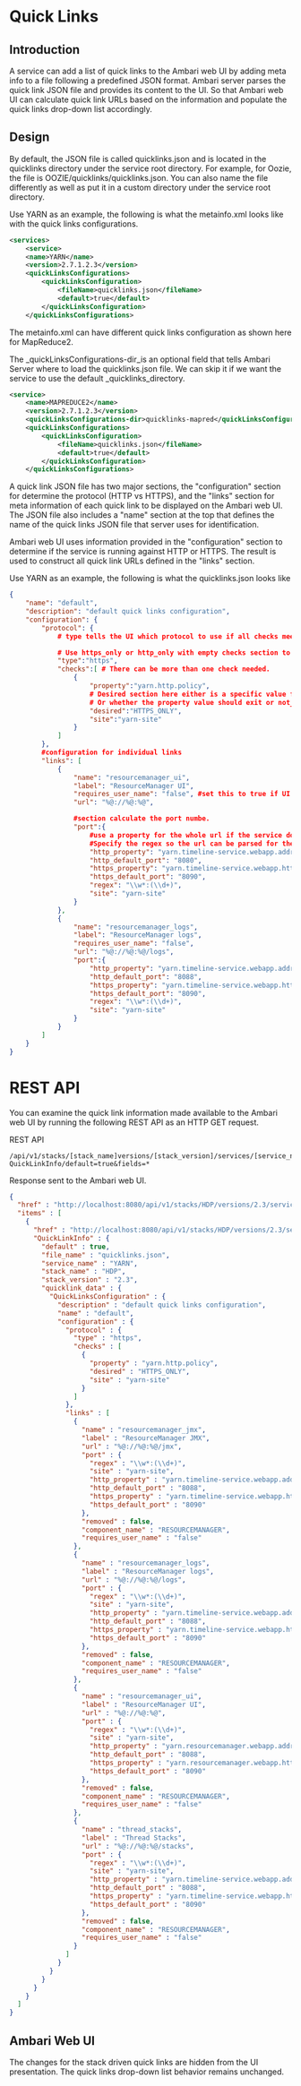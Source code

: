 # Quick Links

## Introduction

A service can add a list of quick links to the Ambari web UI by adding meta info to a file following a predefined JSON format. Ambari server parses the quick link JSON file and provides its content to the UI. So that Ambari web UI can calculate quick link URLs based on the information and populate the quick links drop-down list accordingly.

## Design

By default, the JSON file is called quicklinks.json and is located in the quicklinks directory under the service root directory. For example, for Oozie, the file is OOZIE/quicklinks/quicklinks.json. You can also name the file differently as well as put it in a custom directory under the service root directory.


Use YARN as an example, the following is what the metainfo.xml looks like with the quick links configurations.

```xml
<services>
    <service>
    <name>YARN</name>
    <version>2.7.1.2.3</version>
    <quickLinksConfigurations>
        <quickLinksConfiguration>
            <fileName>quicklinks.json</fileName>
            <default>true</default>
        </quickLinksConfiguration>
    </quickLinksConfigurations>
```

The metainfo.xml can have different quick links configuration as shown here for MapReduce2.

The _quickLinksConfigurations-dir_is an optional field that tells Ambari Server where to load the quicklinks.json file. We can skip it if we want the service to use the default _quicklinks_directory.

```xml
<service>
    <name>MAPREDUCE2</name>
    <version>2.7.1.2.3</version>
    <quickLinksConfigurations-dir>quicklinks-mapred</quickLinksConfigurations-dir>
    <quickLinksConfigurations>
        <quickLinksConfiguration>
            <fileName>quicklinks.json</fileName>
            <default>true</default>
        </quickLinksConfiguration>
    </quickLinksConfigurations>
```

A quick link JSON file has two major sections, the "configuration" section for determine the protocol (HTTP vs HTTPS), and the "links" section for meta information of each quick link to be displayed on the Ambari web UI. The JSON file also includes a "name" section at the top that defines the name of the quick links JSON file that server uses for identification.

Ambari web UI uses information provided in the "configuration" section to determine if the service is running against HTTP or HTTPS. The result is used to construct all quick link URLs defined in the "links" section.

Use YARN as an example, the following is what the quicklinks.json looks like

```json
{
	"name": "default",
	"description": "default quick links configuration",
	"configuration": {
		"protocol": {
			# type tells the UI which protocol to use if all checks meet.

            # Use https_only or http_only with empty checks section to explicitly specify the type
			"type":"https",
			"checks":[ # There can be more than one check needed.
				{
					"property":"yarn.http.policy",
					# Desired section here either is a specific value for the property specified
                    # Or whether the property value should exit or not_exist, blank or not_blank
					"desired":"HTTPS_ONLY",
					"site":"yarn-site"
				}
			]
		},
		#configuration for individual links
		"links": [
			{
				"name": "resourcemanager_ui",
				"label": "ResourceManager UI",
				"requires_user_name": "false", #set this to true if UI should attach log in user name to the end of the quick link url
				"url": "%@://%@:%@",

				#section calculate the port numbe.
				"port":{
					#use a property for the whole url if the service does not have a property for the port.
					#Specify the regex so the url can be parsed for the port value.
					"http_property": "yarn.timeline-service.webapp.address",
                    "http_default_port": "8080",
					"https_property": "yarn.timeline-service.webapp.https.address",
					"https_default_port": "8090",
					"regex": "\\w*:(\\d+)",
					"site": "yarn-site"
				}
			},
			{
				"name": "resourcemanager_logs",
				"label": "ResourceManager logs",
				"requires_user_name": "false",
				"url": "%@://%@:%@/logs",
				"port":{
					"http_property": "yarn.timeline-service.webapp.address",
					"http_default_port": "8088",
					"https_property": "yarn.timeline-service.webapp.https.address",
					"https_default_port": "8090",
					"regex": "\\w*:(\\d+)",
					"site": "yarn-site"
				}
			}
		]
	}
}
```

# REST API

You can examine the quick link information made available to the Ambari web UI by running the following REST API as an HTTP GET request.

REST API

```
/api/v1/stacks/[stack_name]versions/[stack_version]/services/[service_name]/quicklinks?QuickLinkInfo/default=true&fields=*
```

Response sent to the Ambari web UI.

```json
{
  "href" : "http://localhost:8080/api/v1/stacks/HDP/versions/2.3/services/YARN/quicklinks?QuickLinkInfo/default=true&fields=*",
  "items" : [
    {
      "href" : "http://localhost:8080/api/v1/stacks/HDP/versions/2.3/services/YARN/quicklinks/quicklinks.json",
      "QuickLinkInfo" : {
        "default" : true,
        "file_name" : "quicklinks.json",
        "service_name" : "YARN",
        "stack_name" : "HDP",
        "stack_version" : "2.3",
        "quicklink_data" : {
          "QuickLinksConfiguration" : {
            "description" : "default quick links configuration",
            "name" : "default",
            "configuration" : {
              "protocol" : {
                "type" : "https",
                "checks" : [
                  {
                    "property" : "yarn.http.policy",
                    "desired" : "HTTPS_ONLY",
                    "site" : "yarn-site"
                  }
                ]
              },
              "links" : [
                {
                  "name" : "resourcemanager_jmx",
                  "label" : "ResourceManager JMX",
                  "url" : "%@://%@:%@/jmx",
                  "port" : {
                    "regex" : "\\w*:(\\d+)",
                    "site" : "yarn-site",
                    "http_property" : "yarn.timeline-service.webapp.address",
                    "http_default_port" : "8088",
                    "https_property" : "yarn.timeline-service.webapp.https.address",
                    "https_default_port" : "8090"
                  },
                  "removed" : false,
                  "component_name" : "RESOURCEMANAGER",
                  "requires_user_name" : "false"
                },
                {
                  "name" : "resourcemanager_logs",
                  "label" : "ResourceManager logs",
                  "url" : "%@://%@:%@/logs",
                  "port" : {
                    "regex" : "\\w*:(\\d+)",
                    "site" : "yarn-site",
                    "http_property" : "yarn.timeline-service.webapp.address",
                    "http_default_port" : "8088",
                    "https_property" : "yarn.timeline-service.webapp.https.address",
                    "https_default_port" : "8090"
                  },
                  "removed" : false,
                  "component_name" : "RESOURCEMANAGER",
                  "requires_user_name" : "false"
                },
                {
                  "name" : "resourcemanager_ui",
                  "label" : "ResourceManager UI",
                  "url" : "%@://%@:%@",
                  "port" : {
                    "regex" : "\\w*:(\\d+)",
                    "site" : "yarn-site",
                    "http_property" : "yarn.resourcemanager.webapp.address",
                    "http_default_port" : "8088",
                    "https_property" : "yarn.resourcemanager.webapp.https.address",
                    "https_default_port" : "8090"
                  },
                  "removed" : false,
                  "component_name" : "RESOURCEMANAGER",
                  "requires_user_name" : "false"
                },
                {
                  "name" : "thread_stacks",
                  "label" : "Thread Stacks",
                  "url" : "%@://%@:%@/stacks",
                  "port" : {
                    "regex" : "\\w*:(\\d+)",
                    "site" : "yarn-site",
                    "http_property" : "yarn.timeline-service.webapp.address",
                    "http_default_port" : "8088",
                    "https_property" : "yarn.timeline-service.webapp.https.address",
                    "https_default_port" : "8090"
                  },
                  "removed" : false,
                  "component_name" : "RESOURCEMANAGER",
                  "requires_user_name" : "false"
                }
              ]
            }
          }
        }
      }
    }
  ]
}
```

## Ambari Web UI

The changes for the stack driven quick links are hidden from the UI presentation. The quick links drop-down list behavior remains unchanged.
